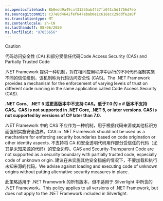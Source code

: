 ```yaml
---
ms.openlocfilehash: 8b0edd9a49ca431355ab4f57fa041c5d1756d7eb
ms.sourcegitcommit: c37e8d4642fef647ebab0e1c618ecc29ddfe2a0f
ms.translationtype: MT
ms.contentlocale: zh-CN
ms.lasthandoff: 08/06/2020
ms.locfileid: "87855656"
---
```

> [!CAUTION]
> <span data-ttu-id="e75f2-101">代码访问安全性 (CA) 和部分受信任代码</span><span class="sxs-lookup"><span data-stu-id="e75f2-101">Code Access Security (CAS) and Partially Trusted Code</span></span>
>
> <span data-ttu-id="e75f2-102">.NET Framework 提供一种机制，对在相同应用程序中运行的不同代码强制实施不同的信任级别，该机制称为代码访问安全性 (CAS)。</span><span class="sxs-lookup"><span data-stu-id="e75f2-102">The .NET Framework provides a mechanism for the enforcement of varying levels of trust on different code running in the same application called Code Access Security (CAS).</span></span>
>
> <span data-ttu-id="e75f2-103">**.NET Core、.NET 5 或更高版本中不支持 CAS。低于7.0 的 c # 版本不支持 CAS。**</span><span class="sxs-lookup"><span data-stu-id="e75f2-103">**CAS is not supported in .NET Core, .NET 5, or later versions. CAS is not supported by versions of C# later than 7.0.**</span></span>
>
> <span data-ttu-id="e75f2-104">.NET Framework 中的 CAS 不应作为一种机制，用于根据代码来源或其他标识方面强制实施安全边界。</span><span class="sxs-lookup"><span data-stu-id="e75f2-104">CAS in .NET Framework should not be used as a mechanism for enforcing security boundaries based on code origination or other identity aspects.</span></span> <span data-ttu-id="e75f2-105">不支持将 CA 和安全透明代码用作部分受信任的代码（尤其是未知来源的代码）的安全边界。</span><span class="sxs-lookup"><span data-stu-id="e75f2-105">CAS and Security-Transparent Code are not supported as a security boundary with partially trusted code, especially code of unknown origin.</span></span> <span data-ttu-id="e75f2-106">建议在未实施其他安全措施的情况下，不要加载和执行未知来源的代码。</span><span class="sxs-lookup"><span data-stu-id="e75f2-106">We advise against loading and executing code of unknown origins without putting alternative security measures in place.</span></span>
>
> <span data-ttu-id="e75f2-107">此策略适用于 .NET Framework 的所有版本，但不适用于 Silverlight 中所含的 .NET Framework。</span><span class="sxs-lookup"><span data-stu-id="e75f2-107">This policy applies to all versions of .NET Framework, but does not apply to the .NET Framework included in Silverlight.</span></span>
